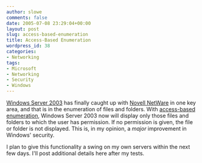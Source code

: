 ```yaml
---
author: slowe
comments: false
date: 2005-07-08 23:29:04+00:00
layout: post
slug: access-based-enumeration
title: Access-Based Enumeration
wordpress_id: 38
categories:
- Networking
tags:
- Microsoft
- Networking
- Security
- Windows
---
```


[Windows Server 2003](http://www.microsoft.com/windowsserver2003/) has finally caught up with [Novell NetWare](http://www.novell.com/netware/) in one key area, and that is in the enumeration of files and folders.  With [access-based enumeration](http://www.microsoft.com/downloads/details.aspx?FamilyID=04A563D9-78D9-4342-A485-B030AC442084&displaylang=en), Windows Server 2003 now will display only those files and folders to which the user has permission. If no permission is given, the file or folder is not displayed. This is, in my opinion, a _major_ improvement in Windows' security.

I plan to give this functionality a swing on my own servers within the next few days. I'll post additional details here after my tests.
